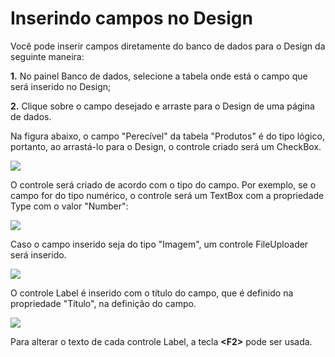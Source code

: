 # Inserindo campos no Design

Você pode inserir campos diretamente do banco de dados para o Design da seguinte maneira:

**1.** No painel Banco de dados, selecione a tabela onde está o campo que será inserido no Design;

**2.** Clique sobre o campo desejado e arraste para o Design de uma página de dados.

Na figura abaixo, o campo "Perecível" da tabela "Produtos" é do tipo lógico, portanto, ao arrastá-lo para o Design, o controle criado será um CheckBox.

![](http://www.gvinci.com.br/manual/cplogicgv5.zoom80.png)

O controle será criado de acordo com o tipo do campo. Por exemplo, se o campo for do tipo numérico, o controle será um TextBox com a propriedade Type com o valor "Number":

![](http://www.gvinci.com.br/manual/cpnum1gv5.zoom80.png)

Caso o campo inserido seja do tipo "Imagem", um controle FileUploader será inserido.

![](http://www.gvinci.com.br/manual/filup1gv5.zoom80.png)

O controle Label é inserido com o título do campo, que é definido na propriedade "Título", na definição do campo.

![](http://www.gvinci.com.br/manual/lbldesc1gv5.zoom80.png)

Para alterar o texto de cada controle Label, a tecla **&lt;F2&gt;** pode ser usada.

